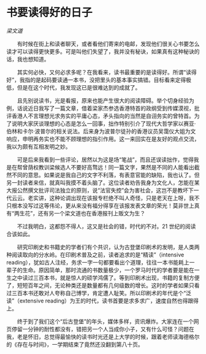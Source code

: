 # 书要读得好的日子

*梁文道*

　　有时候在街上和读者聊天，或者看他们寄来的电邮，发现他们很关心书要怎么读才可以读得更快更多。可是叫他们失望了，我并没有秘诀，如果真有这种秘诀的话，我也想知道。

　　其实何必快，又何必求多呢？在我看来，读书最重要的是读得好。所谓“读得好”，我指的是起码要读通一本书，没把里头的基本事实搞错。目标看来定得极低，但是在这个时代，我发现这已是很难达到的成就了。

　　且先别说读书，光是看报，原来也能产生很大的阅读障碍。举个切身经验为例，话说近日我写了一篇文章，借着梁家杰参选香港特首的政纲受到传媒漠视，批评香港人不言理想光求务实的平庸心态，矛头指向的当然是自诩务实的曾特首。为了说明大家厌谈理想的心态是怎么一回事，拙作特别引介了现代大哲学家以赛亚·伯林和卡尔·波普尔的相关说法。后来身为波普尔徒孙的香港议员吴霭仪大姐为文响应，申明再务实也不能不顾理想的指引作用。这一来回实在是友好的观点交流，我以为颇有互相发明之妙。

　　可是后来我看到一些评论，居然以为这是场“笔战”，而且还误读拙作，觉得我是在帮曾荫权教训梁候选人不要好高骛远！同一篇文字，果然是不同的人能看出截然不同的意思。如果说是我自己的文字不利落，有表意官能的缺陷，我也认了。但另一封读者来信，就真叫我摸不着头脑了。这位读者劝告我身为文化人，怎能在某大报公然撰文批评司法独立的原则，说“法官失控”会为害社会，这岂不是教坏下一代云云。老实讲，这种论调出现在该报专栏绝不叫人奇怪，只是老天在上呀，我不只根本没写过这等伟论，更从来没有福分得享在该报发表文章的荣光！莫非世上真有“两生花”，还有另一个梁文道也在香港报刊上贩文为生？

　　不过我明白，这都怨不得人，这又是社会的错，时代的不对。21 世纪的阅读合该如此。

　　研究印刷史和书籍史的学者们有个共识，认为古登堡印刷术的发明，是人类两种阅读取向的分水岭。在印刷术普及之前，读者追求的是“精读”（intensive reading），犹如古人注经，务求一字一句都要看出个道理，往往一本书能耗上一辈子的生命。原因简单，那时流通的书数量极少，一个罗马时代的学者要是能在一生之中读过三百本书，就是惊人的硕学鸿儒了。等到印刷术出现，书籍的复制方便了，短短百年之间，无论种类还是数量都有几何级数的增长。这时的学者如果只看过三百本书还敢对人夸称自己博学，肯定遭人耻笑。所以印刷术的年代是个“泛读”（extensive reading）为王的时代，读书首要是求多求广，速度自然也得跟得上。

　　终于到了我们这个“后古登堡”的年头，媒体多样，资讯爆炸。大家连在一个网页停留一分钟的耐性都没有，错把另一个人当成你小子，又有什么可怪？问题在我，老是怀旧，总觉得最愉快的读书时光还是上大学的时候，跟着老师读海德格尔的《存在与时间》，一学期结束了竟然还没翻到第八十页。